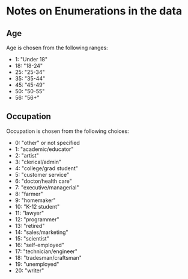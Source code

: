 # Notes on Enumerations in the data

## Age

Age is chosen from the following ranges:

- 1: "Under 18"
- 18: "18-24"
- 25: "25-34"
- 35: "35-44"
- 45: "45-49"
- 50: "50-55"
- 56: "56+"

## Occupation

Occupation is chosen from the following choices:

- 0: "other" or not specified
- 1: "academic/educator"
- 2: "artist"
- 3: "clerical/admin"
- 4: "college/grad student"
- 5: "customer service"
- 6: "doctor/health care"
- 7: "executive/managerial"
- 8: "farmer"
- 9: "homemaker"
- 10: "K-12 student"
- 11: "lawyer"
- 12: "programmer"
- 13: "retired"
- 14: "sales/marketing"
- 15: "scientist"
- 16: "self-employed"
- 17: "technician/engineer"
- 18: "tradesman/craftsman"
- 19: "unemployed"
- 20: "writer"
